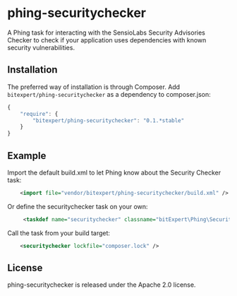 phing-securitychecker
=====================

A Phing task for interacting with the SensioLabs Security Advisories Checker to check if your application uses 
dependencies with known security vulnerabilities.

Installation
------------

The preferred way of installation is through Composer. Add `bitexpert/phing-securitychecker` as a dependency to 
composer.json:

```javascript
{
    "require": {
        "bitexpert/phing-securitychecker": "0.1.*stable"
    }
}
```

Example
-------

Import the default build.xml to let Phing know about the Security Checker task:

```xml
    <import file="vendor/bitexpert/phing-securitychecker/build.xml" />
```

Or define the securitychecker task on your own:

```xml
     <taskdef name="securitychecker" classname="bitExpert\Phing\SecurityChecker\SecurityCheckerTask" />
```

Call the task from your build target:

```xml
    <securitychecker lockfile="composer.lock" />
```

License
-------

phing-securitychecker is released under the Apache 2.0 license.

